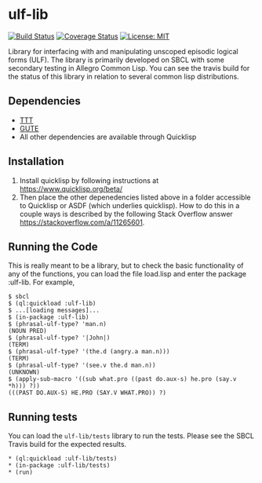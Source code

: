 # ulf-lib
[![Build Status](https://travis-ci.com/genelkim/ulf-lib.svg?branch=master)](https://travis-ci.com/genelkim/ulf-lib)
[![Coverage Status](https://coveralls.io/repos/github/genelkim/ulf-lib/badge.svg?branch=master)](https://coveralls.io/github/genelkim/ulf-lib?branch=master)
[![License: MIT](https://img.shields.io/badge/License-MIT-yellow.svg)](https://opensource.org/licenses/MIT)

Library for interfacing with and manipulating unscoped episodic logical forms (ULF). The library is primarily developed on SBCL with some secondary testing in Allegro Common Lisp. You can see the travis build for the status of this library in relation to several common lisp distributions.

## Dependencies
- [TTT](https://github.com/genelkim/ttt)
- [GUTE](https://github.com/genelkim/gute)
- All other dependencies are available through Quicklisp

## Installation
1. Install quicklisp by following instructions at https://www.quicklisp.org/beta/
2. Then place the other depenedencies listed above in a folder accessible to Quicklisp or ASDF (which underlies quicklisp). How to do this in a couple ways is described by the following Stack Overflow answer https://stackoverflow.com/a/11265601.

## Running the Code
This is really meant to be a library, but to check the basic functionality of any of the functions, you can load the file load.lisp and enter the package :ulf-lib.  For example,
```
$ sbcl
$ (ql:quickload :ulf-lib)
$ ...[loading messages]...
$ (in-package :ulf-lib)
$ (phrasal-ulf-type? 'man.n)
(NOUN PRED)
$ (phrasal-ulf-type? '|John|)
(TERM)
$ (phrasal-ulf-type? '(the.d (angry.a man.n)))
(TERM)
$ (phrasal-ulf-type? '(see.v the.d man.n))
(UNKNOWN)
$ (apply-sub-macro '((sub what.pro ((past do.aux-s) he.pro (say.v *h))) ?))
(((PAST DO.AUX-S) HE.PRO (SAY.V WHAT.PRO)) ?)
```

## Running tests
You can load the `ulf-lib/tests` library to run the tests. Please see the SBCL Travis build for the expected results.
```
* (ql:quickload :ulf-lib/tests)
* (in-package :ulf-lib/tests)
* (run)
```

